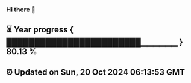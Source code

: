 ### Hi there 👋
⏳ Year progress { ████████████████████████▁▁▁▁▁▁ } 80.13 %
---
⏰ Updated on Sun, 20 Oct 2024 06:13:53 GMT
---
